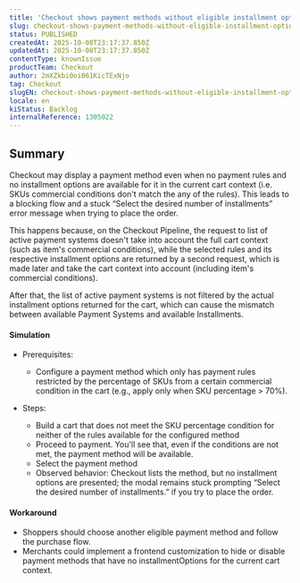 ```yaml
---
title: 'Checkout shows payment methods without eligible installment options'
slug: checkout-shows-payment-methods-without-eligible-installment-options
status: PUBLISHED
createdAt: 2025-10-08T23:17:37.850Z
updatedAt: 2025-10-08T23:17:37.850Z
contentType: knownIssue
productTeam: Checkout
author: 2mXZkbi0oi061KicTExNjo
tag: Checkout
slugEN: checkout-shows-payment-methods-without-eligible-installment-options
locale: en
kiStatus: Backlog
internalReference: 1305022
---
```


## Summary


Checkout may display a payment method even when no payment rules and no installment options are available for it in the current cart context (i.e. SKUs commercial conditions don't match the any of the rules). This leads to a blocking flow and a stuck “Select the desired number of installments” error message when trying to place the order.

This happens because, on the Checkout Pipeline, the request to list of active payment systems doesn't take into account the full cart context (such as item's commercial conditions), while the selected rules and its respective installment options are returned by a second request, which is made later and take the cart context into account (including item's commercial conditions).

After that, the list of active payment systems is not filtered by the actual installment options returned for the cart, which can cause the mismatch between available Payment Systems and available Installments.


#### Simulation



- Prerequisites:
  - Configure a payment method which only has payment rules restricted by the percentage of SKUs from a certain commercial condition in the cart  (e.g., apply only when SKU percentage > 70%).

- Steps:
  - Build a cart that does not meet the SKU percentage condition for neither of the rules available for the configured method
  - Proceed to payment. You'll see that, even if the conditions are not met, the payment method will be available.
  - Select the payment method
  - Observed behavior: Checkout lists the method, but no installment options are presented; the modal remains stuck prompting “Select the desired number of installments.” if you try to place the order.


#### Workaround



- Shoppers should choose another eligible payment method and follow the purchase flow.
- Merchants could implement a frontend customization to hide or disable payment methods that have no installmentOptions for the current cart context.



